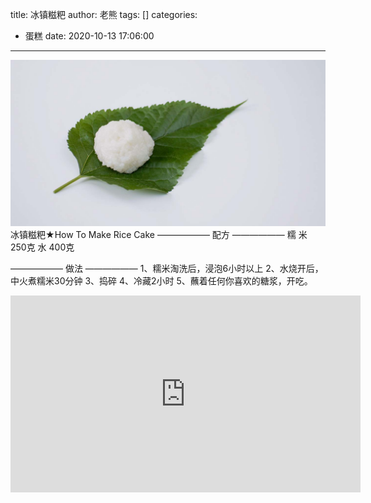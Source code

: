 title: 冰镇糍粑
author: 老熊
tags: []
categories:
  - 蛋糕
date: 2020-10-13 17:06:00
---
![](/images/pasted-67.jpg)
冰镇糍粑★How To Make Rice Cake
—————— 配方 ——————
糯  米   250克
水         400克

—————— 做法 ——————
1、糯米淘洗后，浸泡6小时以上
2、水烧开后，中火煮糯米30分钟
3、捣碎
4、冷藏2小时
5、蘸着任何你喜欢的糖浆，开吃。

<iframe width="560" height="315" src="https://www.youtube.com/embed/gKgc_LcmvkY" frameborder="0" allow="accelerometer; autoplay; clipboard-write; encrypted-media; gyroscope; picture-in-picture" allowfullscreen></iframe>